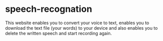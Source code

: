 # speech-recognation
This website enables you to convert your voice to text, enables you to download the text file (your words) to your device and also enables you to delete the written speech and start recording again.
